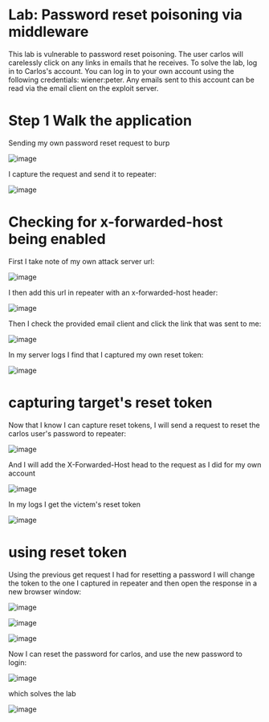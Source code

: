 # Lab: Password reset poisoning via middleware

This lab is vulnerable to password reset poisoning. The user carlos will carelessly click on any links in emails that he receives. To solve the lab, log in to Carlos's account. You can log in to your own account using the following credentials: wiener:peter. Any emails sent to this account can be read via the email client on the exploit server. 

# Step 1 Walk the application

Sending my own password reset request to burp

![image](https://user-images.githubusercontent.com/83407557/208763280-88830314-db73-4210-8563-dd1cb4ef3979.png)

I capture the request and send it to repeater:

![image](https://user-images.githubusercontent.com/83407557/208763511-1e591e2e-f3fa-4687-bab8-1c18e173b2a3.png)

# Checking for x-forwarded-host being enabled

First I take note of my own attack server url:

![image](https://user-images.githubusercontent.com/83407557/208764191-c0c06521-10ee-44ef-ba6d-16b5eed7bef7.png)

I then add this url in repeater with an x-forwarded-host header:

![image](https://user-images.githubusercontent.com/83407557/208764672-bb739c3b-8826-407d-96a3-e28645b2b56d.png)

Then I check the provided email client and click the link that was sent to me:

![image](https://user-images.githubusercontent.com/83407557/208764886-e87f53fe-34a1-4f79-9f20-d8a13867e004.png)

In my server logs I find that I captured my own reset token:

![image](https://user-images.githubusercontent.com/83407557/208765269-11bbd004-dac2-4dec-95a4-5357608db8c1.png)

# capturing target's reset token

Now that I know I can capture reset tokens, I will send a request to reset the carlos user's password to repeater:

![image](https://user-images.githubusercontent.com/83407557/208765664-958813ec-bb30-4033-aa2a-365da6404241.png)

And I will add the X-Forwarded-Host head to the request as I did for my own account

![image](https://user-images.githubusercontent.com/83407557/208765966-81f545e7-2bcf-4b03-a299-ab5a39690832.png)


In my logs I get the victem's reset token

![image](https://user-images.githubusercontent.com/83407557/208766342-abb98341-84d3-4381-baf9-6550d60bba2d.png)

# using reset token

Using the previous get request I had for resetting a password I will change the token to the one I captured in repeater and then open the response in a new browser window:

![image](https://user-images.githubusercontent.com/83407557/208768276-8def9526-a9b8-4321-89d7-2bc59825c76d.png)

![image](https://user-images.githubusercontent.com/83407557/208768392-9598ee5c-ce92-41bf-864b-3541672a2985.png)

![image](https://user-images.githubusercontent.com/83407557/208768197-954b0f71-6b87-46d8-b17f-85c26c65e93d.png)


Now I can reset the password for carlos, and use the new password to login:

![image](https://user-images.githubusercontent.com/83407557/208768665-7e061402-af56-42c4-acdb-d8e5874251d1.png)

which solves the lab

![image](https://user-images.githubusercontent.com/83407557/208768737-7ce93f47-1ffd-4b7a-9d7e-3a2baca9b565.png)

